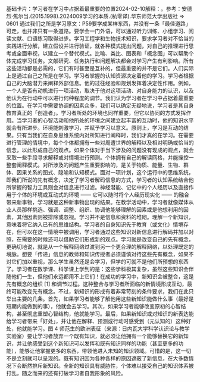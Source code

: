 

基础卡片：学习者在学习中占据着最重要的位置2024-02-10解释：。参考：安德烈·焦尔当.(2015.1998).2024009学习的本质.(杭零译).华东师范大学出版社 => 0601 通过我们之所是学习原文：P59要学成某样东西，并没有一条「最佳道路」可走，也并非只有一条道路。要学会一门外语，可以通过听力训练、小组学习、阅读文献、口语练习取得进步。学习工程学和生物技术知识，要求学习者对不恰当的实践进行分解，建立假设并进行验证，就各种模式提出问题，对自己的推理进行思考或全面审视，以建立一个替代模式。比喻、类比、图表和「概念图」可以帮助个体完成学习任务。文献研究、任务执行和问题解决都会对学习产生有利影响。所有这些活动都是必需的，它们有时甚至是互补的，但最重要的并不是它们。人们实际上是通过自己之所是在学习。学习者掌握的认知资源决定着他的学习。学习者根据自己的大脑潜力来阐释外部信息。他的过往经验和规划发挥着决定性作用。例如，一个人是否有动机进行一项活动，取决于他对这项活动、对自身能力的认识，以及他认为在行动中可以进行何种程度的调节。我们认为学习者在学习中占据着最重要的位置。在学习中需要协调的因素众多，我们可以确定无疑地说，学习者是其自身教育真正的「创造者」。学习者所处的环境也同样重要，但它以协同的方式发挥作用。当学习者的心智活动和他所处的环境之间建立起丰富的互动时，他的知识水平就会有所进步。环境能刺激学习，并赋予学习以意义。原则上，学习是互动的结果。只有当我们在自身思维系统内对所知进行阐释时，我们才真的在学习。在需要进行管理的情境中，每个个体都拥有一些对周遭世界的解释以及相对明确或恰当的信念，以此形成自己的观点。如果个体对于当下涉及的问题没有现成的观点，就会采取一些手段寻求解释或对情境进行预测。个体拥有自己的解读网格，并能操控一整套阐释模式。对所涉及的问题产生重要影响的，是关于物质、能量、生物、群体、因果关系的图式、隐喻和认知模式。面对一项计划，这个运行中的思维系统，即我们所说的先有概念，决定了学习者解码信息的方式，学习者的认知系统结合他所掌握的智力工具则会对信息进行过滤。神经潜能、记忆中的个人经历以及直接作用于个体的环境或互动式的环境 —— 它可以随时将个人经历现实化 —— 的融合带来新事物，学习就是这种新事物出现的结果。在教学活动中，学习者就像媒体从业人员那样挑选、强调、调整、组织、协调他能够理解的因素或是他想利用的因素，其他因素则被排除或忽视。学习并不是信息和资料的堆砌。理解一个新知识，意味着将它纳入已有的思维结构。学习者的自身知识先于教育（或文化）情境存在，但可以在这一情境中被调用，学习者通过这些知识对新信息进行解码并加以对照，在需要的时候还可以借助它们形成新的观点。学习就是改变自己的先有概念，更确切地说，就是从一个解释网络过渡到另一个更合理的解释网络，以处理既定的境脉。想要「传递」信息的教师和知识传授者必须谨慎对待这些先有概念，如果不对它们加以重视，那么学生虽然还是会学习，但学的可就不是他们所预想的东西了。学习者在数学课、科学课上学到的是：这些学科极其复杂，虽然这些知识会伴随他们一生，但他们永远都用不上它们！在成功的学习中，新知识会被整合，这是先有概念的组织 [1] 和调节过程。这种整合与学习者所面临的新情境形成互动，最终可能改变先有概念。不过，新知识的形成有着非常苛刻的条件要求，我们在此只举出主要的几条。首先，如果学习者能够了解他用这些新知识能做什么事（最好是短期内能做到的事），他就会去学习。其次，如果学习者能够改变原初的心智结构，甚至彻底重塑心智结构，他就能学习。最后，如果新知识或对知识的新表达能给学习者带来「好处」，并让他在解释、预测或行动时感受到（元认知的）这种好处，他就能学习。图 4 师范生的欧洲表征（来源：日内瓦大学科学认识论与教学实验室）要让学习者放弃一个既有知识，就必须让他拥有一个能够替换它的新知识，并让他感受到这个新知识可以发挥和既有知识同样的功能（甚至更多的功能），能够让他掌握更多的东西，带领他进入未知的知识领域。可惜的是，这一切不是立刻就可以呈现的。既有知识因为各种各样的原因遮蔽了新信息，在大多数情况下会断然排斥新知识。全新的知识具有威胁性，个体难以接受自己的知识体系被打乱，随之而来的还有打破学习者自我形象的风险。